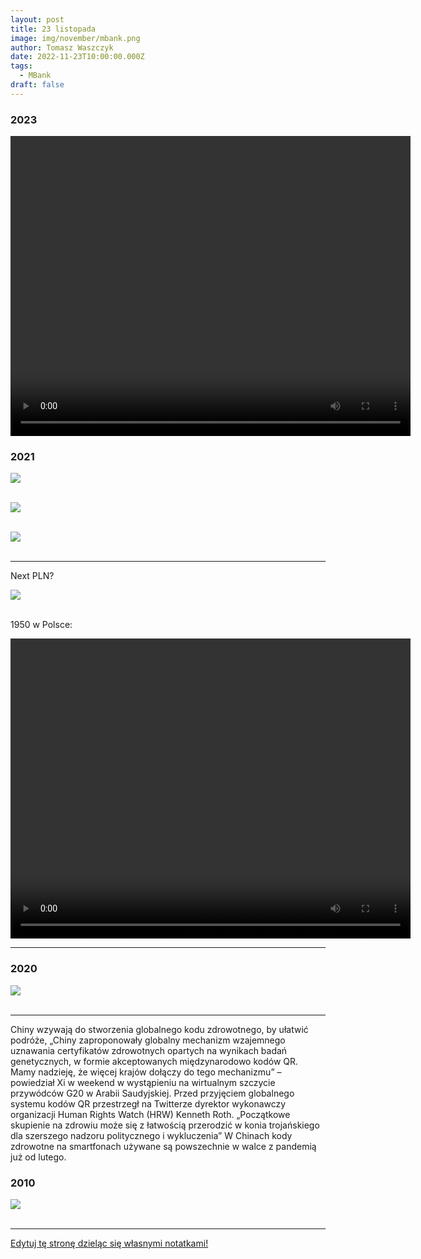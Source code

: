 ```yaml
---
layout: post
title: 23 listopada
image: img/november/mbank.png
author: Tomasz Waszczyk
date: 2022-11-23T10:00:00.000Z
tags:
  - MBank
draft: false
---
```


### 2023

<video width="640" height="480" controls>
<source src="./movies/november/weterynaria.mp4" type="video/mp4">
Your browser does not support the video tag.
</video>

### 2021

<img src="./img/november/usachina.jpeg"><br><br>

<img src="./img/november/przymus.jpg"><br><br>

<img src="./img/november/computer.jpeg"><br><br>

---

Next PLN?

<img src="./img/november/erdocoin.png"><br><br>

1950 w Polsce:

<video width="640" height="480" controls>
<source src="./movies/november/polskiefinanse1950.mp4" type="video/mp4">
Your browser does not support the video tag.
</video>

---

### 2020

<img src="./img/november/mbank.png"><br><br>

---

Chiny wzywają do stworzenia globalnego kodu zdrowotnego, by ułatwić podróże,
„Chiny zaproponowały globalny mechanizm wzajemnego uznawania certyfikatów zdrowotnych opartych na wynikach badań genetycznych, w formie akceptowanych międzynarodowo kodów QR. Mamy nadzieję, że więcej krajów dołączy do tego mechanizmu” – powiedział Xi w weekend w wystąpieniu na wirtualnym szczycie przywódców G20 w Arabii Saudyjskiej.
Przed przyjęciem globalnego systemu kodów QR przestrzegł na Twitterze dyrektor wykonawczy organizacji Human Rights Watch (HRW) Kenneth Roth. „Początkowe skupienie na zdrowiu może się z łatwością przerodzić w konia trojańskiego dla szerszego nadzoru politycznego i wykluczenia”
W Chinach kody zdrowotne na smartfonach używane są powszechnie w walce z pandemią już od lutego.

### 2010

<img src="./img/november/nie-wieder-schnee.avif"><br><br>

---

<a href="https://github.com/TomaszWaszczyk/historia.waszczyk.com/edit/master/src/content/november-23.md" target="_blank">Edytuj tę stronę dzieląc się własnymi notatkami!</a>
